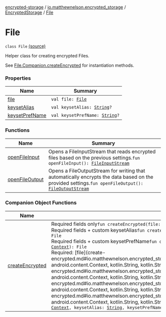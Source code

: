[encrypted-storage](../../../index.md) / [io.matthewnelson.encrypted_storage](../../index.md) / [EncryptedStorage](../index.md) / [File](./index.md)

# File

`class File` [(source)](https://github.com/05nelsonm/encrypted-storage/blob/master/encrypted-storage/src/main/java/io/matthewnelson/encrypted_storage/EncryptedStorage.kt#L346)

Helper class for creating encrypted Files.

See [File.Companion.createEncrypted](create-encrypted.md) for instantiation methods.

### Properties

| Name | Summary |
|---|---|
| [file](file.md) | `val file: `[`File`](https://docs.oracle.com/javase/6/docs/api/java/io/File.html) |
| [keysetAlias](keyset-alias.md) | `val keysetAlias: `[`String`](https://kotlinlang.org/api/latest/jvm/stdlib/kotlin/-string/index.html)`?` |
| [keysetPrefName](keyset-pref-name.md) | `val keysetPrefName: `[`String`](https://kotlinlang.org/api/latest/jvm/stdlib/kotlin/-string/index.html)`?` |

### Functions

| Name | Summary |
|---|---|
| [openFileInput](open-file-input.md) | Opens a FileInputStream that reads encrypted files based on the previous settings.`fun openFileInput(): `[`FileInputStream`](https://docs.oracle.com/javase/6/docs/api/java/io/FileInputStream.html) |
| [openFileOutput](open-file-output.md) | Opens a FileOutputStream for writing that automatically encrypts the data based on the provided settings.`fun openFileOutput(): `[`FileOutputStream`](https://docs.oracle.com/javase/6/docs/api/java/io/FileOutputStream.html) |

### Companion Object Functions

| Name | Summary |
|---|---|
| [createEncrypted](create-encrypted.md) | Required fields only`fun createEncrypted(file: `[`File`](https://docs.oracle.com/javase/6/docs/api/java/io/File.html)`, context: `[`Context`](https://developer.android.com/reference/android/content/Context.html)`): File`<br>Required fields + custom keysetAlias`fun createEncrypted(file: `[`File`](https://docs.oracle.com/javase/6/docs/api/java/io/File.html)`, context: `[`Context`](https://developer.android.com/reference/android/content/Context.html)`, keysetAlias: `[`String`](https://kotlinlang.org/api/latest/jvm/stdlib/kotlin/-string/index.html)`): File`<br>Required fields + custom keysetPrefName`fun createEncrypted(file: `[`File`](https://docs.oracle.com/javase/6/docs/api/java/io/File.html)`, keysetPrefName: `[`String`](https://kotlinlang.org/api/latest/jvm/stdlib/kotlin/-string/index.html)`, context: `[`Context`](https://developer.android.com/reference/android/content/Context.html)`): File`<br>Required: [file](create-encrypted.md#io.matthewnelson.encrypted_storage.EncryptedStorage.File.Companion$createEncrypted(java.io.File, android.content.Context, kotlin.String, kotlin.String)/file), [context](create-encrypted.md#io.matthewnelson.encrypted_storage.EncryptedStorage.File.Companion$createEncrypted(java.io.File, android.content.Context, kotlin.String, kotlin.String)/context) Optional: [keysetAlias](create-encrypted.md#io.matthewnelson.encrypted_storage.EncryptedStorage.File.Companion$createEncrypted(java.io.File, android.content.Context, kotlin.String, kotlin.String)/keysetAlias), [keysetPrefName](create-encrypted.md#io.matthewnelson.encrypted_storage.EncryptedStorage.File.Companion$createEncrypted(java.io.File, android.content.Context, kotlin.String, kotlin.String)/keysetPrefName)`fun createEncrypted(file: `[`File`](https://docs.oracle.com/javase/6/docs/api/java/io/File.html)`, context: `[`Context`](https://developer.android.com/reference/android/content/Context.html)`, keysetAlias: `[`String`](https://kotlinlang.org/api/latest/jvm/stdlib/kotlin/-string/index.html)`, keysetPrefName: `[`String`](https://kotlinlang.org/api/latest/jvm/stdlib/kotlin/-string/index.html)`): File` |

